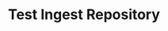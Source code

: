 ---
home: true
icon: home
title: Test Ingest Repository
heroImage: /assets/tir.svg
heroText: Test Ingest Repository
tagline: Full Collection of Training Guides and Videos
actions:
  - text: User Guide
    link: /courses/tir_user_guide/
    type: primary
  - text: Admin Guide
    link: /courses/tir_admin_guide/
    type: primary
  - text: Deployment Guide
    link: /courses/tir_deployment_guide/
    type: primary
  - text: Training Videos
    type: primary
    link: /courses/tir_training_videos/


highlights:
  - header: What You Will Learn
    description: Our guides include documentation and videos for standard users and privileged users.
    image: /assets/tir.svg
    bgImage: https://theme-hope-assets.vuejs.press/bg/2-light.svg
    bgImageDark: https://theme-hope-assets.vuejs.press/bg/2-dark.svg
    bgImageStyle:
      background-repeat: repeat
      background-size: initial
    features:
      - title: Contribute to the open-source security community
        icon: community
        details: Contribute to TIR's public GitHub repository
        link: https://github.com/mitre/tir
      - title: Report a Bug or Request an Enhancement
        icon: support
        details: If you have a bug or an idea, please let us know here.
        link: https://github.com/mitre/tir/issues
      - title: MITRE SAF Homepage
        icon: home
        details: Learn more about the MITRE Security Automation Framework (SAF)
        link: https://saf.mitre.org/

---